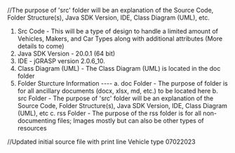 //The purpose of 'src' folder will be an explanation of the Source Code, Folder Structure(s), Java SDK Version, IDE, Class Diagram (UML), etc.

1. Src Code - This will be a type of design to handle a limited amount of Vehicles, Makers, and Car Types along with additional attributes (More details to come)
2. Java SDK Version - 20.0.1 (64 bit)
3. IDE - jGRASP version 2.0.6_10.
4. Class Diagram (UML) - The Class Diagram (UML) is located in the doc folder
5. Folder Sturcture Information ----
     a. doc Folder - The purpose of folder is for all ancillary documents (docx, xlsx, md, etc.) to be located here
     b. src Folder - The purpose of 'src' folder will be an explanation of the Source Code, Folder Structure(s), Java SDK Version, IDE, Class Diagram (UML), etc
     c. rss Folder - The purpose of the rss folder is for all non-documenting files; Images mostly but can also be other types of resources

//Updated initial source file with print line Vehicle type 07022023

